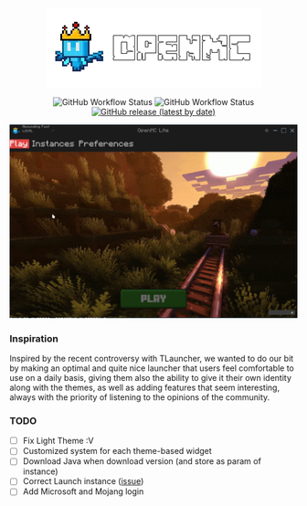 <div align="center">
    <img src="https://raw.githubusercontent.com/SergioRibera/openmc_lite/main/assets/banner.png"/>
</div>
<p align="center">
	<img alt="GitHub Workflow Status" src="https://img.shields.io/github/actions/workflow/status/SergioRibera/openmc_lite/ci.yml?label=ci&style=flat-square">
	<img alt="GitHub Workflow Status" src="https://img.shields.io/github/actions/workflow/status/SergioRibera/openmc_lite/build.yml?label=build&style=flat-square">
    <a href="https://github.com/SergioRibera/openmc_lite/releases"><img alt="GitHub release (latest by date)" src="https://img.shields.io/github/v/release/SergioRibera/openmc_lite?label=download&style=flat-square"></a>
</p>
<p align="center">
<img alt="Preview" src="https://raw.githubusercontent.com/SergioRibera/openmc_lite/main/assets/preview.gif"/>
</p>

### Inspiration
Inspired by the recent controversy with TLauncher, we wanted to do our bit by making an optimal and quite nice launcher that users feel comfortable to use on a daily basis, giving them also the ability to give it their own identity along with the themes, as well as adding features that seem interesting, always with the priority of listening to the opinions of the community.

### TODO
- [ ] Fix Light Theme :V
- [ ] Customized system for each theme-based widget
- [ ] Download Java when download version (and store as param of instance)
- [ ] Correct Launch instance ([issue](https://github.com/SergioRibera/openmc_lite/issues/2))
- [ ] Add Microsoft and Mojang login
